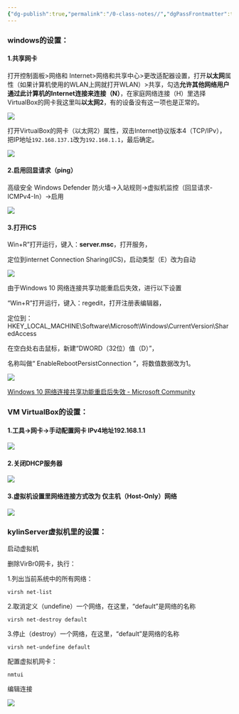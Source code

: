 ```yaml
---
{"dg-publish":true,"permalink":"/0-class-notes//","dgPassFrontmatter":true,"created":"2023-10-07T08:57:10.422+08:00"}
---
```


### windows的设置：

#### 1.共享网卡

打开控制面板>网络和 Internet>网络和共享中心>更改适配器设置，打开**以太网**属性（如果计算机使用的WLAN上网就打开WLAN）>共享，勾选**允许其他网络用户通过此计算机的Internet连接来连接（N）**，在家庭网络连接（H）里选择VirtualBox的网卡我这里叫**以太网2**，有的设备没有这一项也是正常的。

![](https://suniro.cn/wp-content/uploads/2023/10/%E7%BD%91%E7%BB%9C%E8%AE%BE%E7%BD%AE1-1-1024x581.png)

打开VirtualBox的网卡（以太网2）属性，双击Internet协议版本4（TCP/IPv），把IP地址`192.168.137.1`改为`192.168.1.1`，最后确定。

![](https://suniro.cn/wp-content/uploads/2023/10/%E7%BD%91%E7%BB%9C%E8%AE%BE%E7%BD%AE2-1-1024x546.png)

#### 2.启用回显请求（ping）

高级安全 Windows Defender 防火墙→入站规则→虚拟机监控（回显请求-ICMPv4-In）→启用

![](https://suniro.cn/wp-content/uploads/2023/10/%E7%BD%91%E7%BB%9C%E8%AE%BE%E7%BD%AE3-1024x654.png)

#### 3.打开ICS

Win+R”打开运行，键入：**server.msc**，打开服务，

定位到internet Connection Sharing(ICS)，启动类型（E）改为自动

![](https://suniro.cn/wp-content/uploads/2023/10/%E7%BD%91%E7%BB%9C%E8%AE%BE%E7%BD%AE5-1024x580.png)

由于Windows 10 网络连接共享功能重启后失效，进行以下设置

“Win+R”打开运行，键入：regedit，打开注册表编辑器，

定位到：HKEY_LOCAL_MACHINE\Software\Microsoft\Windows\CurrentVersion\SharedAccess

在空白处右击鼠标，新建“DWORD（32位）值（D）”，

名称叫做“ EnableRebootPersistConnection ”，将数值数据改为1。

![](https://suniro.cn/wp-content/uploads/2023/10/%E7%BD%91%E7%BB%9C%E8%AE%BE%E7%BD%AE4-1024x705.png)

[Windows 10 网络连接共享功能重启后失效 - Microsoft Community](https://answers.microsoft.com/zh-hans/windows/forum/all/windows-10/b7b94ad6-890c-45df-8496-d552c1505098)

### VM VirtualBox的设置：

#### 1.工具→网卡→手动配置网卡 IPv4地址192.168.1.1

![](https://suniro.cn/wp-content/uploads/2023/10/%E7%BD%91%E7%BB%9C%E8%AE%BE%E7%BD%AE6-1024x600.png)

#### 2.关闭DHCP服务器

![](https://suniro.cn/wp-content/uploads/2023/10/%E7%BD%91%E7%BB%9C%E8%AE%BE%E7%BD%AE8-1024x600.png)

#### 3.虚拟机设置里网络连接方式改为 仅主机（Host-Only）网络

![](https://suniro.cn/wp-content/uploads/2023/10/%E7%BD%91%E7%BB%9C%E8%AE%BE%E7%BD%AE7-1024x640.png)

### kylinServer虚拟机里的设置：

启动虚拟机

删除VirBr0网卡，执行：

1.列出当前系统中的所有网络：

```
virsh net-list
```

2.取消定义（undefine）一个网络，在这里，“default”是网络的名称

```
virsh net-destroy default
```

3.停止（destroy）一个网络，在这里，“default”是网络的名称

```shell
virsh net-undefine default
```

配置虚拟机网卡：

```
nmtui
```

编辑连接

![](https://suniro.cn/wp-content/uploads/2023/10/%E7%BD%91%E7%BB%9C%E8%AE%BE%E7%BD%AE9-1024x771.png)
